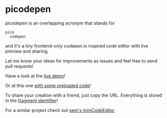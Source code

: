 # picodepen

picodepen is an overlapping acronym that stands for

    pico
      codepen

and it's a tiny frontend-only codepen.io inspired code editor with live preview and sharing.

Let me know your ideas for improvements as issues and feel free to send pull requests!

Have a look at the [live demo](http://pachacamac.github.io/picodepen)!

Or at this one [with some preloaded code](http://pachacamac.github.io/picodepen#eyJodG1sIjoiPGgxPkhlbGxvIHdvcmxkIDwvaDE%2BXG48cD5Bd2Vzb21lbmVzcyE8L3A%2BIiwiY3NzIjoiaDF7Y29sb3I6IHJlZDt9IiwianMiOiJkb2N1bWVudC5xdWVyeVNlbGVjdG9yKCdoMScpLmlubmVySFRNTCs9KG5ldyBEYXRlKCkpLmdldEZ1bGxZZWFyKCk7In0%3D)!

To share your creation with a friend, just copy the URL. Everything is stored in the [fragment identifier](https://en.wikipedia.org/wiki/Fragment_identifier)!


For a similar project check out [xem's miniCodeEditor](https://xem.github.io/miniCodeEditor/)
